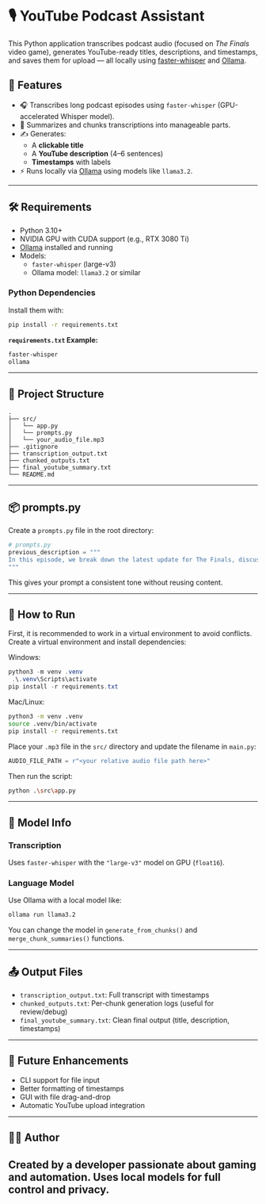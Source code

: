 # 🎙️ YouTube Podcast Assistant

This Python application transcribes podcast audio (focused on *The Finals* video game), generates YouTube-ready titles, descriptions, and timestamps, and saves them for upload — all locally using [faster-whisper](https://github.com/SYSTRAN/faster-whisper) and [Ollama](https://ollama.com/).

## 🚀 Features

- 🎧 Transcribes long podcast episodes using `faster-whisper` (GPU-accelerated Whisper model).
- 🧠 Summarizes and chunks transcriptions into manageable parts.
- ✍️ Generates:
  - A **clickable title**
  - A **YouTube description** (4–6 sentences)
  - **Timestamps** with labels
- ⚡ Runs locally via [Ollama](https://ollama.com/) using models like `llama3.2`.

---

## 🛠 Requirements

- Python 3.10+
- NVIDIA GPU with CUDA support (e.g., RTX 3080 Ti)
- [Ollama](https://ollama.com/download) installed and running
- Models:
  - `faster-whisper` (large-v3)
  - Ollama model: `llama3.2` or similar

### Python Dependencies

Install them with:

```bash
pip install -r requirements.txt
```

**`requirements.txt` Example:**
```txt
faster-whisper
ollama
```

---

## 📁 Project Structure

```
.
├── src/
│   └── app.py
│   └── prompts.py
│   └── your_audio_file.mp3
├── .gitignore
├── transcription_output.txt
├── chunked_outputs.txt
├── final_youtube_summary.txt
└── README.md
```

---

## 📦 prompts.py

Create a `prompts.py` file in the root directory:

```python
# prompts.py
previous_description = """
In this episode, we break down the latest update for The Finals, discuss balance changes, and speculate on future content. Featuring commentary from top creators in the scene.
"""
```

This gives your prompt a consistent tone without reusing content.

---

## 🧪 How to Run

First, it is recommended to work in a virtual environment to avoid conflicts.
Create a virtual environment and install dependencies:

Windows:
```Powershell
python3 -m venv .venv
 .\.venv\Scripts\activate
pip install -r requirements.txt
```
Mac/Linux:
```bash
python3 -m venv .venv
source .venv/bin/activate
pip install -r requirements.txt
```



Place your `.mp3` file in the `src/` directory and update the filename in `main.py`:

```python
AUDIO_FILE_PATH = r"<your relative audio file path here>"
```

Then run the script:

```bash
python .\src\app.py
```

---

## 🧠 Model Info

### Transcription
Uses `faster-whisper` with the `"large-v3"` model on GPU (`float16`).

### Language Model
Use Ollama with a local model like:

```bash
ollama run llama3.2
```

You can change the model in `generate_from_chunks()` and `merge_chunk_summaries()` functions.

---

## 📤 Output Files

- `transcription_output.txt`: Full transcript with timestamps
- `chunked_outputs.txt`: Per-chunk generation logs (useful for review/debug)
- `final_youtube_summary.txt`: Clean final output (title, description, timestamps)

---

## 🧩 Future Enhancements

- CLI support for file input
- Better formatting of timestamps
- GUI with file drag-and-drop
- Automatic YouTube upload integration

---

## 🧑‍💻 Author

Created by a developer passionate about gaming and automation. Uses local models for full control and privacy.
---